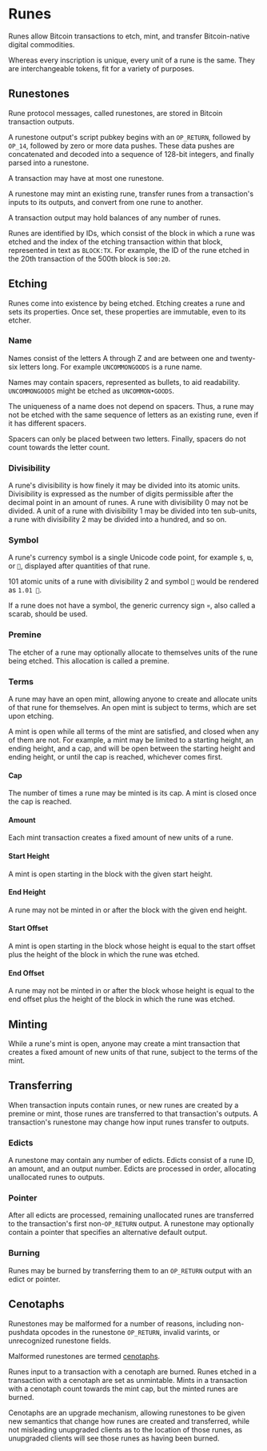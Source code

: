 Runes
=====

Runes allow Bitcoin transactions to etch, mint, and transfer Bitcoin-native
digital commodities.

Whereas every inscription is unique, every unit of a rune is the same. They are
interchangeable tokens, fit for a variety of purposes.

Runestones
----------

Rune protocol messages, called runestones, are stored in Bitcoin transaction
outputs.

A runestone output's script pubkey begins with an `OP_RETURN`, followed by
`OP_14`, followed by zero or more data pushes. These data pushes are
concatenated and decoded into a sequence of 128-bit integers, and finally
parsed into a runestone.

A transaction may have at most one runestone.

A runestone may mint an existing rune, transfer runes from a transaction's inputs 
to its outputs, and convert from one rune to another.

A transaction output may hold balances of any number of runes.

Runes are identified by IDs, which consist of the block in which a rune was
etched and the index of the etching transaction within that block, represented
in text as `BLOCK:TX`. For example, the ID of the rune etched in the 20th
transaction of the 500th block is `500:20`.

Etching
-------

Runes come into existence by being etched. Etching creates a rune and sets its
properties. Once set, these properties are immutable, even to its etcher.

### Name

Names consist of the letters A through Z and are between one and twenty-six
letters long. For example `UNCOMMONGOODS` is a rune name.

Names may contain spacers, represented as bullets, to aid readability.
`UNCOMMONGOODS` might be etched as `UNCOMMON•GOODS`.

The uniqueness of a name does not depend on spacers. Thus, a rune may not be
etched with the same sequence of letters as an existing rune, even if it has
different spacers.

Spacers can only be placed between two letters. Finally, spacers do not
count towards the letter count.

### Divisibility

A rune's divisibility is how finely it may be divided into its atomic units.
Divisibility is expressed as the number of digits permissible after the decimal
point in an amount of runes. A rune with divisibility 0 may not be divided. A
unit of a rune with divisibility 1 may be divided into ten sub-units, a rune
with divisibility 2 may be divided into a hundred, and so on.

### Symbol

A rune's currency symbol is a single Unicode code point, for example `$`, `⧉`,
or `🧿`, displayed after quantities of that rune.

101 atomic units of a rune with divisibility 2 and symbol `🧿` would be
rendered as `1.01 🧿`.

If a rune does not have a symbol, the generic currency sign `¤`, also called a
scarab, should be used.

### Premine

The etcher of a rune may optionally allocate to themselves units of the rune
being etched. This allocation is called a premine.

### Terms

A rune may have an open mint, allowing anyone to create and allocate units of
that rune for themselves. An open mint is subject to terms, which are set upon
etching.

A mint is open while all terms of the mint are satisfied, and closed when any
of them are not. For example, a mint may be limited to a starting height, an
ending height, and a cap, and will be open between the starting height and
ending height, or until the cap is reached, whichever comes first.

#### Cap

The number of times a rune may be minted is its cap. A mint is closed once the
cap is reached.

#### Amount

Each mint transaction creates a fixed amount of new units of a rune.

#### Start Height

A mint is open starting in the block with the given start height.

#### End Height

A rune may not be minted in or after the block with the given end height.

#### Start Offset

A mint is open starting in the block whose height is equal to the start offset
plus the height of the block in which the rune was etched.

#### End Offset

A rune may not be minted in or after the block whose height is equal to the end
offset plus the height of the block in which the rune was etched.

Minting
-------

While a rune's mint is open, anyone may create a mint transaction that creates
a fixed amount of new units of that rune, subject to the terms of the mint.

Transferring
------------

When transaction inputs contain runes, or new runes are created by a premine or
mint, those runes are transferred to that transaction's outputs. A
transaction's runestone may change how input runes transfer to outputs.

### Edicts

A runestone may contain any number of edicts. Edicts consist of a rune ID, an
amount, and an output number. Edicts are processed in order, allocating
unallocated runes to outputs.

### Pointer

After all edicts are processed, remaining unallocated runes are transferred to
the transaction's first non-`OP_RETURN` output. A runestone may optionally
contain a pointer that specifies an alternative default output.

### Burning

Runes may be burned by transferring them to an `OP_RETURN` output with an edict
or pointer.

Cenotaphs
---------

Runestones may be malformed for a number of reasons, including non-pushdata
opcodes in the runestone `OP_RETURN`, invalid varints, or unrecognized
runestone fields.

Malformed runestones are termed
[cenotaphs](https://en.wikipedia.org/wiki/Cenotaph).

Runes input to a transaction with a cenotaph are burned. Runes etched in a
transaction with a cenotaph are set as unmintable. Mints in a transaction with
a cenotaph count towards the mint cap, but the minted runes are burned.

Cenotaphs are an upgrade mechanism, allowing runestones to be given new
semantics that change how runes are created and transferred, while not
misleading unupgraded clients as to the location of those runes, as unupgraded
clients will see those runes as having been burned.
